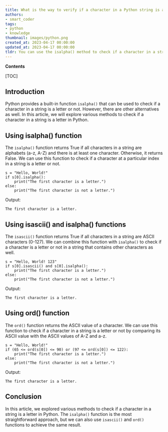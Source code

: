 ```yaml
---
title: What is the way to verify if a character in a Python string is a letter?
authors:
- smart_coder
tags:
- python
- knowledge
thumbnail: images/python.png
created_at: 2023-04-17 00:00:00
updated_at: 2023-04-17 00:00:00
tldr: You can use the isalpha() method to check if a character in a string is a letter in Python.
---
```


**Contents**

[TOC]

## Introduction

Python provides a built-in function `isalpha()` that can be used to check if a character in a string is a letter or not. However, there are other alternatives as well. In this article, we will explore various methods to check if a character in a string is a letter in Python.

## Using isalpha() function

The `isalpha()` function returns True if all characters in a string are alphabets (a-z, A-Z) and there is at least one character. Otherwise, it returns False. We can use this function to check if a character at a particular index in a string is a letter or not.

```
s = "Hello, World!"
if s[0].isalpha():
    print("The first character is a letter.")
else:
    print("The first character is not a letter.")
```

Output:
```
The first character is a letter.
```

## Using isascii() and isalpha() functions

The `isascii()` function returns True if all characters in a string are ASCII characters (0-127). We can combine this function with `isalpha()` to check if a character is a letter or not in a string that contains other characters as well.

```
s = "Hello, World! 123"
if s[0].isascii() and s[0].isalpha():
    print("The first character is a letter.")
else:
    print("The first character is not a letter.")
```

Output:
```
The first character is a letter.
```

## Using ord() function

The `ord()` function returns the ASCII value of a character. We can use this function to check if a character in a string is a letter or not by comparing its ASCII value with the ASCII values of A-Z and a-z.

```
s = "Hello, World!"
if (65 <= ord(s[0]) <= 90) or (97 <= ord(s[0]) <= 122):
    print("The first character is a letter.")
else:
    print("The first character is not a letter.")
```

Output:
```
The first character is a letter.
```

## Conclusion

In this article, we explored various methods to check if a character in a string is a letter in Python. The `isalpha()` function is the most straightforward approach, but we can also use `isascii()` and `ord()` functions to achieve the same result.
